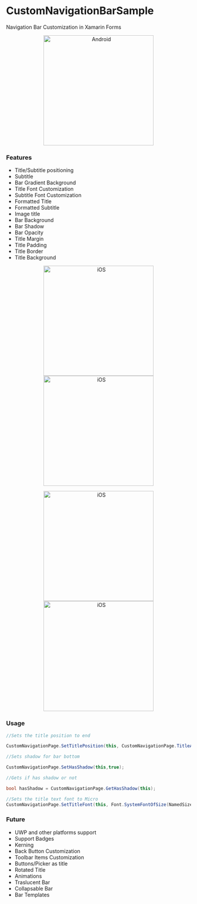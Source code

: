 # CustomNavigationBarSample
Navigation Bar Customization in Xamarin Forms


<p align="center">
<img width="300" height:"700" src="https://github.com/CrossGeeks/CustomNavigationBarSample/blob/master/gifs/android/android_full_video.gif" title="Android"/>
</p>

### Features

- Title/Subtitle positioning
- Subtitle
- Bar Gradient Background
- Title Font Customization
- Subtitle Font Customization
- Formatted Title
- Formatted Subtitle
- Image title
- Bar Background
- Bar Shadow
- Bar Opacity
- Title Margin
- Title Padding
- Title Border
- Title Background

<p align="center">
<img width="300" height:"700" src="https://github.com/CrossGeeks/CustomNavigationBarSample/blob/master/gifs/ios/gradient_iOS.gif" title="iOS"/>
<img width="300" height:"700" src="https://github.com/CrossGeeks/CustomNavigationBarSample/blob/master/gifs/ios/opacity_ios.gif" title="iOS"/>
</p>


<p align="center">
<img width="300" height:"700" src="https://github.com/CrossGeeks/CustomNavigationBarSample/blob/master/gifs/ios/titleFontPosition_iOS.gif" title="iOS"/>
<img width="300" height:"700" src="https://github.com/CrossGeeks/CustomNavigationBarSample/blob/master/gifs/ios/title_customization_.iOS.gif" title="iOS"/>
</p>

### Usage

```cs
//Sets the title position to end

CustomNavigationPage.SetTitlePosition(this, CustomNavigationPage.TitleAlignment.End);

//Sets shadow for bar bottom

CustomNavigationPage.SetHasShadow(this,true);

//Gets if has shadow or not

bool hasShadow = CustomNavigationPage.GetHasShadow(this);

//Sets the title text font to Micro
CustomNavigationPage.SetTitleFont(this, Font.SystemFontOfSize(NamedSize.Micro));
```

### Future

- UWP and other platforms support
- Support Badges
- Kerning
- Back Button Customization
- Toolbar Items Customization
- Buttons/Picker as title
- Rotated Title
- Animations
- Traslucent Bar
- Collapsable Bar
- Bar Templates
